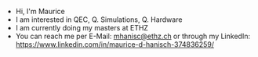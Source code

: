 - Hi, I'm Maurice
- I am interested in QEC, Q. Simulations, Q. Hardware 
- I am currently doing my masters at ETHZ
- You can reach me per E-Mail: mhanisc@ethz.ch or through my LinkedIn: https://www.linkedin.com/in/maurice-d-hanisch-374836259/ 

<!---
MauriceDHanisch/MauriceDHanisch is a ✨ special ✨ repository because its `README.md` (this file) appears on your GitHub profile.
You can click the Preview link to take a look at your changes.
--->
